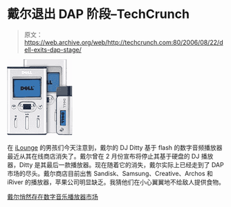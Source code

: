 # 戴尔退出 DAP 阶段–TechCrunch

> 原文：<https://web.archive.org/web/http://techcrunch.com:80/2006/08/22/dell-exits-dap-stage/>

![](img/a674bb03b2ee61c73eedadc6ea29a4ff.png)

在 [iLounge](https://web.archive.org/web/20201129132834/http://www.ilounge.com/) 的男孩们今天注意到，戴尔的 DJ Ditty 基于 flash 的数字音频播放器最近从其在线商店消失了。戴尔曾在 2 月份宣布将停止其基于硬盘的 DJ 播放器，Ditty 是其最后一款播放器。现在随着它的消失，戴尔实际上已经走到了 DAP 市场的尽头。戴尔商店目前出售 Sandisk、Samsung、Creative、Archos 和 iRiver 的播放器，苹果公司明显缺乏。我猜他们在小心翼翼地不给敌人提供食物。

[戴尔悄然存在数字音乐播放器市场](https://web.archive.org/web/20201129132834/http://www.ilounge.com/index.php/news/comments/dell-quietly-exits-digital-music-player-market/)